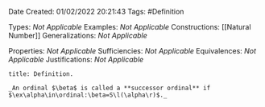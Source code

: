 <div class="topSpace"></div>

Date Created: 01/02/2022 20:21:43
Tags: #Definition

Types: _Not Applicable_
Examples: _Not Applicable_
Constructions: [[Natural Number]]
Generalizations: _Not Applicable_

Properties: _Not Applicable_
Sufficiencies: _Not Applicable_
Equivalences: _Not Applicable_
Justifications: _Not Applicable_

``` ad-Definition
title: Definition.

_An ordinal $\beta$ is called a **successor ordinal** if $\ex\alpha\in\ordinal:\beta=S\l(\alpha\r)$._

```
